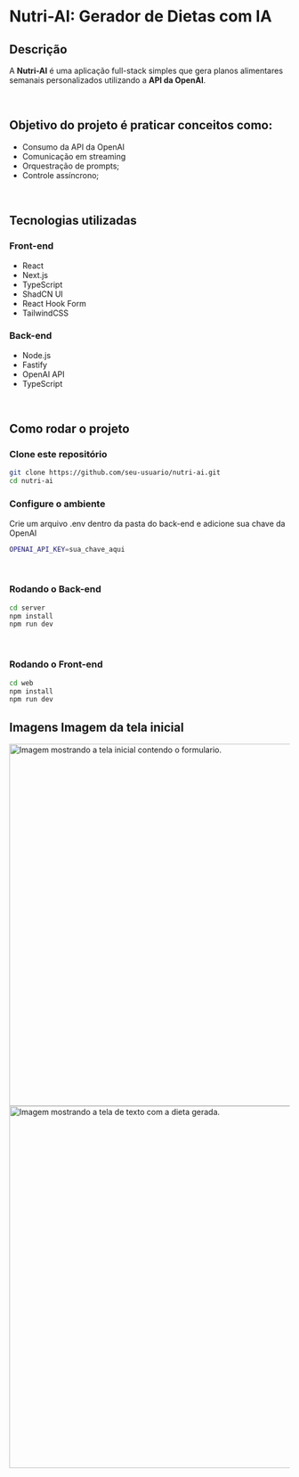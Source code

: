 # Nutri-AI: Gerador de Dietas com IA

## Descrição
A **Nutri-AI** é uma aplicação full-stack simples que gera planos alimentares semanais personalizados utilizando a **API da OpenAI**.

<br>

## Objetivo do projeto é praticar conceitos como:

- Consumo da API da OpenAI
- Comunicação em streaming
- Orquestração de prompts;
- Controle assíncrono;

<br>

## Tecnologias utilizadas

### Front-end
- React
- Next.js
- TypeScript
- ShadCN UI
- React Hook Form
- TailwindCSS

### Back-end
- Node.js
- Fastify
- OpenAI API
- TypeScript

<br>

## Como rodar o projeto

### Clone este repositório

```bash
git clone https://github.com/seu-usuario/nutri-ai.git
cd nutri-ai
```

### Configure o ambiente

Crie um arquivo .env dentro da pasta do back-end e adicione sua chave da OpenAI

```bash
OPENAI_API_KEY=sua_chave_aqui
```

<br>

### Rodando o Back-end

```bash
cd server
npm install
npm run dev

```

<br>

### Rodando o Front-end

```bash
cd web
npm install
npm run dev
```

## Imagens Imagem da tela inicial

<img width="650" alt="Imagem mostrando a tela inicial contendo o formulario." src="https://github.com/user-attachments/assets/51b6f9f7-d707-4957-a1b5-014f77c0c81f" />
<img width="650" alt="Imagem mostrando a tela de texto com a dieta gerada." src="https://github.com/user-attachments/assets/38c1c08f-48a7-459b-9f08-8c25a31c20c3" />


